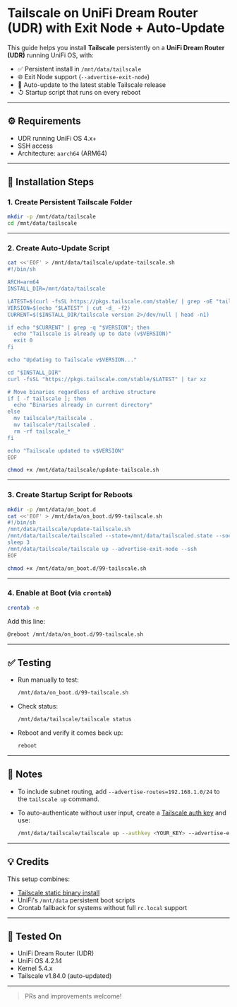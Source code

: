 # Tailscale on UniFi Dream Router (UDR) with Exit Node + Auto-Update

This guide helps you install **Tailscale** persistently on a **UniFi Dream Router (UDR)** running UniFi OS, with:

* ✅ Persistent install in `/mnt/data/tailscale`
* 🌐 Exit Node support (`--advertise-exit-node`)
* 🔄 Auto-update to the latest stable Tailscale release
* ↺ Startup script that runs on every reboot

---

## ⚙️ Requirements

* UDR running UniFi OS 4.x+
* SSH access
* Architecture: `aarch64` (ARM64)

---

## 💪 Installation Steps

### 1. Create Persistent Tailscale Folder

```sh
mkdir -p /mnt/data/tailscale
cd /mnt/data/tailscale
```

---

### 2. Create Auto-Update Script

```sh
cat <<'EOF' > /mnt/data/tailscale/update-tailscale.sh
#!/bin/sh

ARCH=arm64
INSTALL_DIR=/mnt/data/tailscale

LATEST=$(curl -fsSL https://pkgs.tailscale.com/stable/ | grep -oE "tailscale_[0-9.]+_${ARCH}.tgz" | sort -V | tail -1)
VERSION=$(echo "$LATEST" | cut -d_ -f2)
CURRENT=$($INSTALL_DIR/tailscale version 2>/dev/null | head -n1)

if echo "$CURRENT" | grep -q "$VERSION"; then
  echo "Tailscale is already up to date (v$VERSION)"
  exit 0
fi

echo "Updating to Tailscale v$VERSION..."

cd "$INSTALL_DIR"
curl -fsSL "https://pkgs.tailscale.com/stable/$LATEST" | tar xz

# Move binaries regardless of archive structure
if [ -f tailscale ]; then
  echo "Binaries already in current directory"
else
  mv tailscale*/tailscale .
  mv tailscale*/tailscaled .
  rm -rf tailscale_*
fi

echo "Tailscale updated to v$VERSION"
EOF

chmod +x /mnt/data/tailscale/update-tailscale.sh
```

---

### 3. Create Startup Script for Reboots

```sh
mkdir -p /mnt/data/on_boot.d
cat <<'EOF' > /mnt/data/on_boot.d/99-tailscale.sh
#!/bin/sh
/mnt/data/tailscale/update-tailscale.sh
/mnt/data/tailscale/tailscaled --state=/mnt/data/tailscaled.state --socket=/run/tailscale/tailscaled.sock &
sleep 3
/mnt/data/tailscale/tailscale up --advertise-exit-node --ssh
EOF

chmod +x /mnt/data/on_boot.d/99-tailscale.sh
```

---

### 4. Enable at Boot (via `crontab`)

```sh
crontab -e
```

Add this line:

```sh
@reboot /mnt/data/on_boot.d/99-tailscale.sh
```

---

## ✅ Testing

* Run manually to test:

  ```sh
  /mnt/data/on_boot.d/99-tailscale.sh
  ```

* Check status:

  ```sh
  /mnt/data/tailscale/tailscale status
  ```

* Reboot and verify it comes back up:

  ```sh
  reboot
  ```

---

## 🧠 Notes

* To include subnet routing, add `--advertise-routes=192.168.1.0/24` to the `tailscale up` command.
* To auto-authenticate without user input, create a [Tailscale auth key](https://login.tailscale.com/admin/settings/authkeys) and use:

  ```sh
  /mnt/data/tailscale/tailscale up --authkey <YOUR_KEY> --advertise-exit-node --ssh
  ```

---

## 💡 Credits

This setup combines:

* [Tailscale static binary install](https://pkgs.tailscale.com/stable/)
* UniFi's `/mnt/data` persistent boot scripts
* Crontab fallback for systems without full `rc.local` support

---

## 🧪 Tested On

* UniFi Dream Router (UDR)
* UniFi OS 4.2.14
* Kernel 5.4.x
* Tailscale v1.84.0 (auto-updated)

---

> PRs and improvements welcome!
